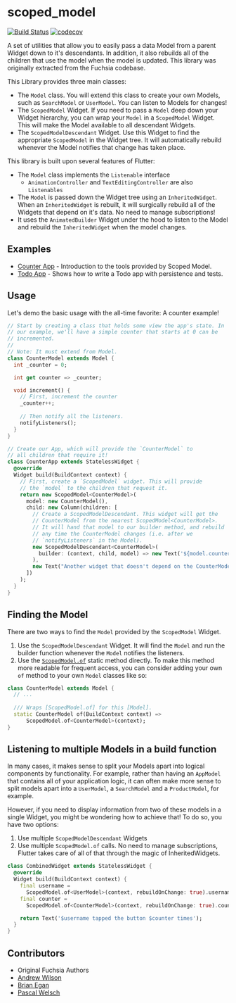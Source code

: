 # scoped_model

[![Build Status](https://travis-ci.org/brianegan/scoped_model.svg?branch=master)](https://travis-ci.org/brianegan/scoped_model)  [![codecov](https://codecov.io/gh/brianegan/scoped_model/branch/master/graph/badge.svg)](https://codecov.io/gh/brianegan/scoped_model)

A set of utilities that allow you to easily pass a data Model from a parent Widget down to it's descendants. In addition, it also rebuilds all of the children that use the model when the model is updated. This library was originally extracted from the Fuchsia codebase. 

This Library provides three main classes:

  * The `Model` class. You will extend this class to create your own Models, such as `SearchModel` or `UserModel`. You can listen to Models for changes!
  * The `ScopedModel` Widget. If you need to pass a `Model` deep down your Widget hierarchy, you can wrap your `Model` in a `ScopedModel` Widget. This will make the Model available to all descendant Widgets.
  * The `ScopedModelDescendant` Widget. Use this Widget to find the appropriate `ScopedModel` in the Widget tree. It will automatically rebuild whenever the Model notifies that change has taken place.

This library is built upon several features of Flutter:

  * The `Model` class implements the `Listenable` interface
    * `AnimationController` and `TextEditingController` are also `Listenables`
  * The `Model` is passed down the Widget tree using an `InheritedWidget`. When an `InheritedWidget` is rebuilt, it will surgically rebuild all of the Widgets that depend on it's data. No need to manage subscriptions!
  * It uses the `AnimatedBuilder` Widget under the hood to listen to the Model and rebuild the `InheritedWidget` when the model changes. 

## Examples

  * [Counter App](https://github.com/brianegan/scoped_model/tree/master/example) - Introduction to the tools provided by Scoped Model. 
  * [Todo App](https://github.com/brianegan/flutter_architecture_samples/tree/master/example/scoped_model) - Shows how to write a Todo app with persistence and tests. 

## Usage

Let's demo the basic usage with the all-time favorite: A counter example!

```dart
// Start by creating a class that holds some view the app's state. In
// our example, we'll have a simple counter that starts at 0 can be 
// incremented.
//
// Note: It must extend from Model.  
class CounterModel extends Model {
  int _counter = 0;

  int get counter => _counter;

  void increment() {
    // First, increment the counter
    _counter++;
    
    // Then notify all the listeners.
    notifyListeners();
  }
}

// Create our App, which will provide the `CounterModel` to 
// all children that require it! 
class CounterApp extends StatelessWidget {
  @override
  Widget build(BuildContext context) {
    // First, create a `ScopedModel` widget. This will provide 
    // the `model` to the children that request it. 
    return new ScopedModel<CounterModel>(
      model: new CounterModel(),
      child: new Column(children: [
        // Create a ScopedModelDescendant. This widget will get the
        // CounterModel from the nearest ScopedModel<CounterModel>. 
        // It will hand that model to our builder method, and rebuild 
        // any time the CounterModel changes (i.e. after we 
        // `notifyListeners` in the Model). 
        new ScopedModelDescendant<CounterModel>(
          builder: (context, child, model) => new Text('${model.counter}'),
        ),
        new Text("Another widget that doesn't depend on the CounterModel")
      ])
    );
  }
}
```

## Finding the Model

There are two ways to find the `Model` provided by the `ScopedModel` Widget.

  1. Use the `ScopedModelDescendant` Widget. It will find the `Model` and run the
  builder function whenever the `Model` notifies the listeners.
  2. Use the [`ScopedModel.of`](https://pub.dartlang.org/documentation/scoped_model/latest/) static method directly. To make this method more readable for frequent access, you can consider adding your own `of` method to your own `Model` classes like so:
  
```dart
class CounterModel extends Model {
  // ...
 
  /// Wraps [ScopedModel.of] for this [Model].
  static CounterModel of(BuildContext context) =>
      ScopedModel.of<CounterModel>(context);
}
```

## Listening to multiple Models in a build function

In many cases, it makes sense to split your Models apart into logical components
by functionality. For example, rather than having an `AppModel` that contains
all of your application logic, it can often make more sense to split models
apart into a `UserModel`, a `SearchModel` and a `ProductModel`, for example.

However, if you need to display information from two of these models in a single
Widget, you might be wondering how to achieve that! To do so, you have two 
options:

  1. Use multiple `ScopedModelDescendant` Widgets
  2. Use multiple `ScopedModel.of` calls. No need to manage subscriptions,
  Flutter takes care of all of that through the magic of InheritedWidgets.
  
```dart
class CombinedWidget extends StatelessWidget {
  @override
  Widget build(BuildContext context) {
    final username =
      ScopedModel.of<UserModel>(context, rebuildOnChange: true).username;
    final counter =
      ScopedModel.of<CounterModel>(context, rebuildOnChange: true).counter;

    return Text('$username tapped the button $counter times');
  }
}
```

## Contributors

  * Original Fuchsia Authors
  * [Andrew Wilson](https://github.com/apwilson)
  * [Brian Egan](https://github.com/brianegan)
  * [Pascal Welsch](https://github.com/passsy)
